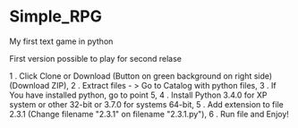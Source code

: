 # Simple_RPG
My first text game in python

First version possible to play for second relase

1 . Click Clone or Download (Button on green background on right side) (Download ZIP),
2 . Extract files - > Go to Catalog with python files,
3 . If You have installed python, go to point 5,
4 . Install Python 3.4.0 for XP system or other 32-bit or 3.7.0 for systems 64-bit,
5 . Add extension to file 2.3.1 (Change filename "2.3.1" on filename "2.3.1.py"),
6 . Run file and Enjoy!
